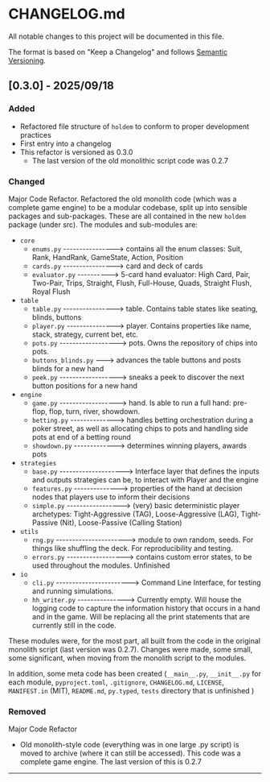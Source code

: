 # CHANGELOG.md

All notable changes to this project will be documented in this file.

The format is based on "Keep a Changelog" and follows [Semantic Versioning](https://semver.org/).

## [0.3.0] - 2025/09/18
### Added
- Refactored file structure of `holdem` to conform to proper development practices
- First entry into a changelog
- This refactor is versioned as 0.3.0
  - The last version of the old monolithic script code was 0.2.7

### Changed
Major Code Refactor. Refactored the old monolith code (which was a complete game engine) to be a modular codebase, split up into sensible packages and sub-packages. These are all contained in the new `holdem` package (under src). The modules and sub-modules are:
- `core`
  - `enums.py` ----------------> contains all the enum classes: Suit, Rank, HandRank, GameState, Action, Position
  - `cards.py` ----------------> card and deck of cards
  - `evaluator.py` ----------> 5-card hand evaluator: High Card, Pair, Two-Pair, Trips, Straight, Flush, Full-House, Quads, Straight Flush, Royal Flush
- `table`
  - `table.py` ----------------> table. Contains table states like seating, blinds, buttons
  - `player.py` ---------------> player. Contains properties like name, stack, strategy, current bet, etc.
  - `pots.py` ------------------> pots. Owns the repository of chips into pots.
  - `buttons_blinds.py` ---> advances the table buttons and posts blinds for a new hand
  - `peek.py` ------------------> sneaks a peek to discover the next button positions for a new hand
- `engine`
  - `game.py`  ------------------> hand. Is able to run a full hand: pre-flop, flop, turn, river, showdown.
  - `betting.py` --------------> handles betting orchestration during a poker street, as well as allocating chips to pots and handling side pots at end of a betting round
  - `showdown.py` -------------> determines winning players, awards pots
- `strategies`
  - `base.py` --------------------> Interface layer that defines the inputs and outputs strategies can be, to interact with Player and the engine
  - `features.py` --------------> properties of the hand at decision nodes that players use to inform their decisions
  - `simple.py` -----------------> (very) basic deterministic player archetypes: Tight-Aggressive (TAG), Loose-Aggressive (LAG), Tight-Passive (Nit), Loose-Passive (Calling Station) 
- `utils`
  - `rng.py` ----------------------> module to own random, seeds. For things like shuffling the deck. For reproducibility and testing.
  - `errors.py` ------------------> contains custom error states, to be used throughout the modules. Unfinished
- `io`
  - `cli.py` -----------------------> Command Line Interface, for testing and running simulations.
  - `hh_writer.py` ---------------> Currently empty. Will house the logging code to capture the information history that occurs in a hand and in the game. Will be replacing all the print statements that are currently still in the code.

These modules were, for the most part, all built from the code in the original monolith script (last version was 0.2.7). Changes were made, some small, some significant, when moving from the monolith script to the modules.

In addition, some meta code has been created (`__main__.py`, `__init__.py` for each module, `pyproject.toml`, `.gitignore`, `CHANGELOG.md`, `LICENSE`, `MANIFEST.in` (MIT), `README.md`, `py.typed`, `tests` directory that is unfinished )

### Removed
Major Code Refactor
- Old monolith-style code (everything was in one large .py script) is moved to archive (where it can still be accessed). This code was a complete game engine. The last version of this is 0.2.7

---